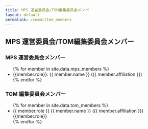 ```yaml
---
title: MPS 運営委員会/TOM編集委員会メンバー
layout: default
permalink: /committee_members
---
```


## MPS 運営委員会/TOM編集委員会メンバー

### MPS 運営委員会メンバー

<ul>
{% for member in site.data.mps_members %}
  <li>
    {{member.role}}: {{ member.name }} ({{ member.affiliation }})
  </li>
{% endfor %}
</ul>

### TOM 編集委員会メンバー

<ul>
{% for member in site.data.tom_members %}
  <li>
    {{ member.role }} {{ member.name }} ({{ member.affiliation }}) {{member.role}}
  </li>
{% endfor %}
</ul>
